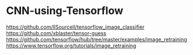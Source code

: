 # CNN-using-Tensorflow



https://github.com/llSourcell/tensorflow_image_classifier
https://github.com/xblaster/tensor-guess
https://github.com/tensorflow/hub/tree/master/examples/image_retraining
https://www.tensorflow.org/tutorials/image_retraining
